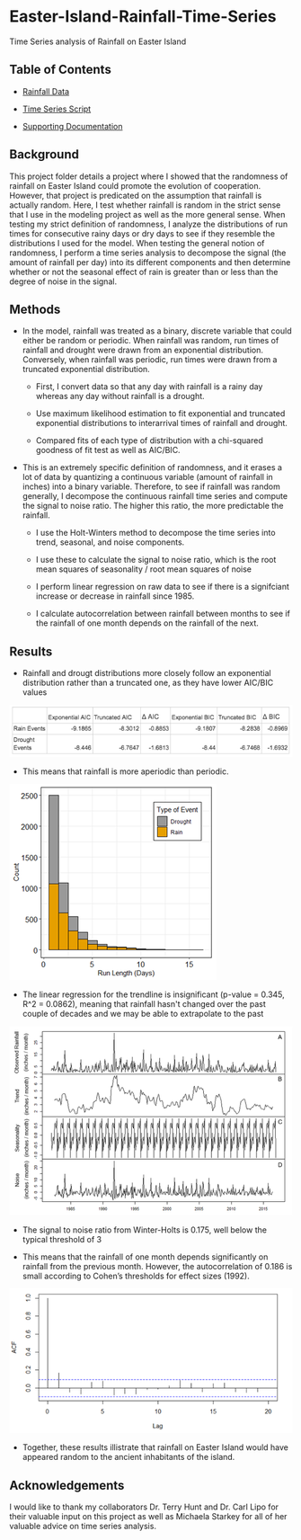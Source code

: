 # Easter-Island-Rainfall-Time-Series
Time Series analysis of Rainfall on Easter Island

## Table of Contents

* [Rainfall Data](https://github.com/colinmichaellynch/Easter-Island-Rainfall-Time-Series/blob/main/RainData.csv)

* [Time Series Script](https://github.com/colinmichaellynch/Easter-Island-Rainfall-Time-Series/blob/main/TimeSeriesAnalysis.R)

* [Supporting Documentation](https://github.com/colinmichaellynch/Easter-Island-Rainfall-Time-Series/blob/main/Environmental%20stochasticity%20and%20resource%20heterogeneity%20may%20have%20driven%20the%20evolution%20of%20cooperation%20on%20Rapa%20Nui%20%20(1).docx) 

## Background

This project folder details a project where I showed that the randomness of rainfall on Easter Island could promote the evolution of cooperation. However, that project is predicated on the assumption that rainfall is actually random. Here, I test whether rainfall is random in the strict sense that I use in the modeling project as well as the more general sense. When testing my strict definition of randomness, I analyze the distributions of run times for consecutive rainy days or dry days to see if they resemble the distributions I used for the model. When testing the general notion of randomness, I perform a time series analysis to decompose the signal (the amount of rainfall per day) into its different components and then determine whether or not the seasonal effect of rain is greater than or less than the degree of noise in the signal. 

## Methods 

* In the model, rainfall was treated as a binary, discrete variable that could either be random or periodic. When rainfall was random, run times of rainfall and drought were drawn from an exponential distribution. Conversely, when rainfall was periodic, run times were drawn from a truncated exponential distribution. 

  - First, I convert data so that any day with rainfall is a rainy day whereas any day without rainfall is a drought. 

  - Use maximum likelihood estimation to fit exponential and truncated exponential distributions to interarrival times of rainfall and drought. 
  
  - Compared fits of each type of distribution with a chi-squared goodness of fit test as well as AIC/BIC. 
  
* This is an extremely specific definition of randomness, and it erases a lot of data by quantizing a continuous variable (amount of rainfall in inches) into a binary variable. Therefore, to see if rainfall was random generally, I decompose the continuous rainfall time series and compute the signal to noise ratio. The higher this ratio, the more predictable the rainfall. 
 
  - I use the Holt-Winters method to decompose the time series into trend, seasonal, and noise components. 

  - I use these to calculate the signal to noise ratio, which is the root mean squares of seasonality / root mean squares of noise 
  
  - I perform linear regression on raw data to see if there is a signifciant increase or decrease in rainfall since 1985.  

  - I calculate autocorrelation between rainfall between months to see if the rainfall of one month depends on the rainfall of the next. 
  
## Results 

* Rainfall and drougt distributions more closely follow an exponential distribution rather than a truncated one, as they have lower AIC/BIC values 

![](/Images/table.png)

* This means that rainfall is more aperiodic than periodic. 

![](/Images/distributions.png)

* The linear regression for the trendline is insignificant (p-value = 0.345, R^2 = 0.0862), meaning that rainfall hasn't changed over the past couple of decades and we may be able to extrapolate to the past 

![](/Images/timeSeries.png)

* The signal to noise ratio from Winter-Holts is 0.175, well below the typical threshold of 3

* This means that the rainfall of one month depends significantly on rainfall from the previous month. However, the autocorrelation of 0.186 is small according to Cohen’s thresholds for effect sizes (1992). 

![](/Images/autocorrelation.png)

* Together, these results illistrate that rainfall on Easter Island would have appeared random to the ancient inhabitants of the island.


## Acknowledgements

I would like to thank my collaborators Dr. Terry Hunt and Dr. Carl Lipo for their valuable input on this project as well as Michaela Starkey for all of her valuable advice on time series analysis.
